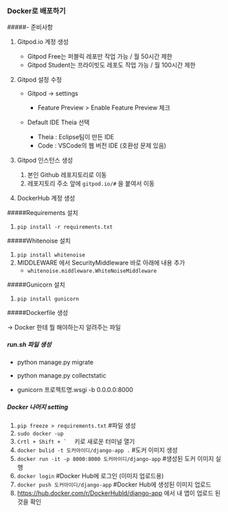 ### Docker로 배포하기

#####- 준비사항

1. Gitpod.io 계정 생성

   - Gitpod Free는 퍼블릭 레포만 작업 가능 / 월 50시간 제한
   - Gitpod Student는 프라이빗도 레포도 작업 가능 / 월 100시간 제한

2. Gitpod 설정 수정

   - Gitpod -> settings
     + Feature Preview > Enable Feature Preview 체크

   - Default IDE Theia 선택
     - Theia : Eclipse팀이 만든 IDE
     - Code : VSCode의 웹 버전 IDE (호환성 문제 있음)

3. Gitpod 인스턴스 생성

   1. 본인 Github 레포지토리로 이동
   2. 레포지토리 주소 앞에 `gitpod.io/#` 을 붙여서 이동

4. DockerHub 계정 생성

#####Requirements 설치

1. `pip install -r requirements.txt`

#####Whitenoise 설치

1. ```pip install whitenoise```
2. MIDDLEWARE 에서 SecurityMiddleware 바로 아래에 내용 추가
   - ```whitenoise.middleware.WhiteNoiseMiddleware```

#####Gunicorn 설치

1. `pip install gunicorn`

#####Dockerfile 생성

-> Docker 한테 뭘 해야하는지 알려주는 파일

##### run.sh 파일 생성

- python manage.py migrate

- python manage.py collectstatic

- gunicorn 프로젝트명.wsgi -b 0.0.0.0:8000

##### Docker 나머지 setting

1. ```pip freeze > requirements.txt``` #파일 생성
2. ```sudo docker -up```
3. ```Crtl + Shift + `  ``` 키로 새로운 터미널 열기
4. ```docker bulid -t 도커아이디/django-app .``` #도커 이미지 생성
5. ```docker run -it -p 8000:8000 도커아이디/django-app``` #생성된 도커 이미지 실행
6. ```docker login``` #Docker Hub에 로그인 (이미지 업로드용)
7. ```docker push 도커아이디/django-app``` #Docker Hub에 생성된 이미지 업로드
8. https://hub.docker.com/r/DockerHubld/django-app 에서 내 앱이 업로드 된 것을 확인

